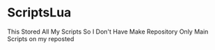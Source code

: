 # ScriptsLua
This Stored All My Scripts So I Don't Have Make Repository Only Main Scripts on my reposted 
